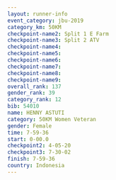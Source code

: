 ```yaml
---
layout: runner-info 
event_category: jbu-2019 
category_km: 50KM 
checkpoint-name2: Split 1 E Farm 
checkpoint-name3: Split 2 ATV 
checkpoint-name4: 
checkpoint-name5: 
checkpoint-name6: 
checkpoint-name7: 
checkpoint-name8: 
checkpoint-name9: 
overall_rank: 137
gender_rank: 39
category_rank: 12
bib: 54010
name: HENNY ASTUTI
category: 50KM Women Veteran
gender: Female
time: 7-59-36
start: 0-00.0
checkpoint2: 4-05-20
checkpoint3: 7-30-02
finish: 7-59-36
country: Indonesia
---
```

